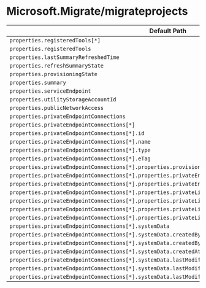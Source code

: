 # Microsoft.Migrate/migrateprojects

| Default Path | Alias |
|---|---|
| `properties.registeredTools[*]` | `Microsoft.Migrate/migrateprojects/registeredTools[*]` |
| `properties.registeredTools` | `Microsoft.Migrate/migrateprojects/registeredTools` |
| `properties.lastSummaryRefreshedTime` | `Microsoft.Migrate/migrateprojects/lastSummaryRefreshedTime` |
| `properties.refreshSummaryState` | `Microsoft.Migrate/migrateprojects/refreshSummaryState` |
| `properties.provisioningState` | `Microsoft.Migrate/migrateprojects/provisioningState` |
| `properties.summary` | `Microsoft.Migrate/migrateProjects/summary` |
| `properties.serviceEndpoint` | `Microsoft.Migrate/migrateProjects/serviceEndpoint` |
| `properties.utilityStorageAccountId` | `Microsoft.Migrate/migrateProjects/utilityStorageAccountId` |
| `properties.publicNetworkAccess` | `Microsoft.Migrate/migrateProjects/publicNetworkAccess` |
| `properties.privateEndpointConnections` | `Microsoft.Migrate/migrateProjects/privateEndpointConnections` |
| `properties.privateEndpointConnections[*]` | `Microsoft.Migrate/migrateProjects/privateEndpointConnections[*]` |
| `properties.privateEndpointConnections[*].id` | `Microsoft.Migrate/migrateProjects/privateEndpointConnections[*].id` |
| `properties.privateEndpointConnections[*].name` | `Microsoft.Migrate/migrateProjects/privateEndpointConnections[*].name` |
| `properties.privateEndpointConnections[*].type` | `Microsoft.Migrate/migrateProjects/privateEndpointConnections[*].type` |
| `properties.privateEndpointConnections[*].eTag` | `Microsoft.Migrate/migrateProjects/privateEndpointConnections[*].eTag` |
| `properties.privateEndpointConnections[*].properties.provisioningState` | `Microsoft.Migrate/migrateProjects/privateEndpointConnections[*].provisioningState` |
| `properties.privateEndpointConnections[*].properties.privateEndpoint` | `Microsoft.Migrate/migrateProjects/privateEndpointConnections[*].privateEndpoint` |
| `properties.privateEndpointConnections[*].properties.privateEndpoint.id` | `Microsoft.Migrate/migrateProjects/privateEndpointConnections[*].privateEndpoint.id` |
| `properties.privateEndpointConnections[*].properties.privateLinkServiceConnectionState` | `Microsoft.Migrate/migrateProjects/privateEndpointConnections[*].privateLinkServiceConnectionState` |
| `properties.privateEndpointConnections[*].properties.privateLinkServiceConnectionState.status` | `Microsoft.Migrate/migrateProjects/privateEndpointConnections[*].privateLinkServiceConnectionState.status` |
| `properties.privateEndpointConnections[*].properties.privateLinkServiceConnectionState.description` | `Microsoft.Migrate/migrateProjects/privateEndpointConnections[*].privateLinkServiceConnectionState.description` |
| `properties.privateEndpointConnections[*].properties.privateLinkServiceConnectionState.actionsRequired` | `Microsoft.Migrate/migrateProjects/privateEndpointConnections[*].privateLinkServiceConnectionState.actionsRequired` |
| `properties.privateEndpointConnections[*].systemData` | `Microsoft.Migrate/migrateProjects/privateEndpointConnections[*].systemData` |
| `properties.privateEndpointConnections[*].systemData.createdBy` | `Microsoft.Migrate/migrateProjects/privateEndpointConnections[*].systemData.createdBy` |
| `properties.privateEndpointConnections[*].systemData.createdByType` | `Microsoft.Migrate/migrateProjects/privateEndpointConnections[*].systemData.createdByType` |
| `properties.privateEndpointConnections[*].systemData.createdAt` | `Microsoft.Migrate/migrateProjects/privateEndpointConnections[*].systemData.createdAt` |
| `properties.privateEndpointConnections[*].systemData.lastModifiedBy` | `Microsoft.Migrate/migrateProjects/privateEndpointConnections[*].systemData.lastModifiedBy` |
| `properties.privateEndpointConnections[*].systemData.lastModifiedByType` | `Microsoft.Migrate/migrateProjects/privateEndpointConnections[*].systemData.lastModifiedByType` |
| `properties.privateEndpointConnections[*].systemData.lastModifiedAt` | `Microsoft.Migrate/migrateProjects/privateEndpointConnections[*].systemData.lastModifiedAt` |

